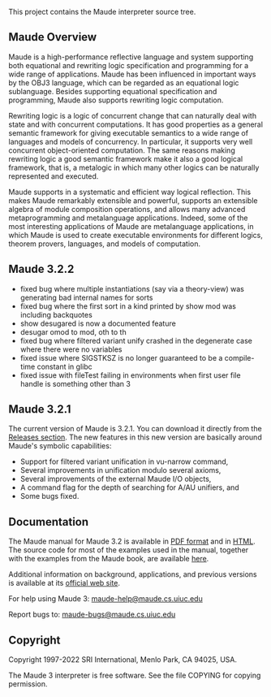 This project contains the Maude interpreter source tree.

## Maude Overview

Maude is a high-performance reflective language and system supporting both equational and rewriting logic specification and programming for a wide range of applications. Maude has been influenced in important ways by the OBJ3 language, which can be regarded as an equational logic sublanguage. Besides supporting equational specification and programming, Maude also supports rewriting logic computation.

Rewriting logic is a logic of concurrent change that can naturally deal with state and with concurrent computations. It has good properties as a general semantic framework for giving executable semantics to a wide range of languages and models of concurrency. In particular, it supports very well concurrent object-oriented computation. The same reasons making rewriting logic a good semantic framework make it also a good logical framework, that is, a metalogic in which many other logics can be naturally represented and executed.

Maude supports in a systematic and efficient way logical reflection. This makes Maude remarkably extensible and powerful, supports an extensible algebra of module composition operations, and allows many advanced metaprogramming and metalanguage applications. Indeed, some of the most interesting applications of Maude are metalanguage applications, in which Maude is used to create executable environments for different logics, theorem provers, languages, and models of computation.

## Maude 3.2.2

* fixed bug where multiple instantiations (say via a theory-view) was generating bad internal names for sorts
* fixed bug where the first sort in a kind printed by show mod was including backquotes
* show desugared is now a documented feature
* desugar omod to mod, oth to th
* fixed bug where filtered variant unify crashed in the degenerate case where there were no variables
* fixed issue where SIGSTKSZ is no longer guaranteed to be a compile-time constant in glibc
* fixed issue with fileTest failing in environments when first user file handle is something other than 3

## Maude 3.2.1

The current version of Maude is 3.2.1. You can download it directly 
from the [Releases section](https://github.com/SRI-CSL/Maude/releases/tag/Maude3.2.1). The new features in this new version are 
basically around Maude's symbolic capabilities: 
* Support for filtered variant unification in vu-narrow command,
* Several improvements in unification modulo several axioms,
* Several improvements of the external Maude I/O objects,
* A command flag for the depth of searching for A/AU unifiers, and
* Some bugs fixed.

## Documentation

The Maude manual for Maude 3.2 is available in [PDF format](http://maude.cs.illinois.edu/w/images/b/bf/Maude-3.2.1-manual.pdf) and in [HTML](http://maude.lcc.uma.es/maude321-manual-html/maude-manual.html). 
The source code for most of the examples used in the manual, together with the examples from the Maude book, are available [here](http://maude.cs.illinois.edu/w/images/b/bf/Maude-3.1-manual-book-examples.zip).

Additional information on background, applications, and previous versions is available at its [official web site](http://maude.cs.uiuc.edu). 

For help using Maude 3:	maude-help@maude.cs.uiuc.edu

Report bugs to:		maude-bugs@maude.cs.uiuc.edu

## Copyright

Copyright 1997-2022 SRI International, Menlo Park, CA 94025, USA.

The Maude 3 interpreter is free software. See the file COPYING for
copying permission.
